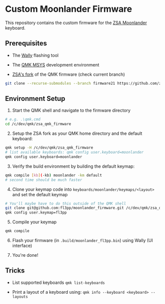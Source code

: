 # Custom Moonlander Firmware

This repository contains the custom firmware for the
[ZSA Moonlander](https://www.zsa.io/moonlander/) keyboard.

## Prerequisites

- The [Wally](https://ergodox-ez.com/pages/wally) flashing tool

- The [QMK MSYS](https://msys.qmk.fm/) development environment

- [ZSA's fork](https://github.com/zsa/qmk_firmware) of the QMK firmware (check current branch)

``` bash
git clone --recurse-submodules --branch firmware21 https://github.com/zsa/qmk_firmware zsa_qmk_firmware
```

## Environment Setup

1. Start the QMK shell and navigate to the firmware directory

``` bash
# e.g. .\qmk.cmd
cd /c/dev/qmk/zsa_qmk_firmware
```

2. Setup the ZSA fork as your QMK home directory and the default keyboard:

``` bash
qmk setup -H /c/dev/qmk/zsa_qmk_firmware
# list available keyboards: qmk config user.keyboard=moonlander
qmk config user.keyboard=moonlander
```

3. Verify the build environment by building the default keymap:

``` bash
qmk compile [kb](-kb) moonlander -km default
# second time should be much faster
```

4. Clone your keymap code into `keyboards/moonlander/keymaps/<layout>` and
   set the default keymap

``` bash
# You'll maybe have to do this outside of the QMK shell
git clone git@github.com:fl3pp/moonlander_firmware.git /c/dev/qmk/zsa_qmk_firmware/keyboards/moonlander/keymaps/fl3pp
qmk config user.keymap=fl3pp
```

5. Compile your keymap

``` bash
qmk compile
```

6. Flash your firmware (in `.build/moonlander_fl3pp.bin`) using Wally (UI
   interface)

7. You're done!

## Tricks

- List supported keyboards
  `qmk list-keyboards`

- Print a layout of a keyboard using:
  `qmk info --keyboard <keyboard> --layouts`

